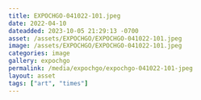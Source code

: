 ```yaml
---
title: EXPOCHGO-041022-101.jpeg
date: 2022-04-10
dateadded: 2023-10-05 21:29:13 -0700
asset: /assets/EXPOCHGO/EXPOCHGO-041022-101.jpeg
image: /assets/EXPOCHGO/EXPOCHGO-041022-101.jpeg
categories: image
gallery: expochgo
permalink: /media/expochgo/expochgo-041022-101-jpeg
layout: asset
tags: ["art", "times"]
--- 
```

